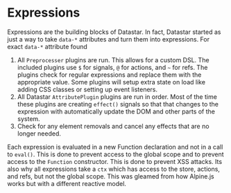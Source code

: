 # Expressions

Expressions are the building blocks of Datastar. In fact, Datastar started as just a way to take `data-*` attributes and turn them into expressions. For exact `data-*` attribute found

1. All `Preprocesser` plugins are run. This allows for a custom DSL. The included plugins use `$` for signals, `@` for actions, and `~` for refs. The plugins check for regular expressions and replace them with the appropriate value. Some plugins will setup extra state on load like adding CSS classes or setting up event listeners.
2. All Datastar `AttributePlugin` plugins are run in order. Most of the time these plugins are creating `effect()` signals so that that changes to the expression with automatically update the DOM and other parts of the system.
3. Check for any element removals and cancel any effects that are no longer needed.

Each expression is evaluated in a new Function declaration and not in a call to `eval()`. This is done to prevent access to the global scope and to prevent access to the `Function` constructor. This is done to prevent XSS attacks. Its also why all expressions take a `ctx` which has access to the store, actions, and refs, but not the global scope. This was gleamed from how Alpine.js works but with a different reactive model.
